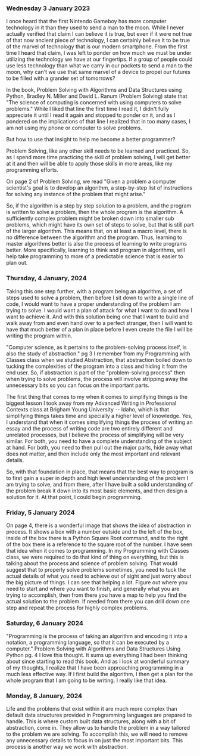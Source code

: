 ### Wednesday 3 January 2023
I once heard that the first Nintendo Gameboy has more computer technology in it than they used to send a man to the moon. While I never actually verified that claim I can believe it is true, but even if it were not true of that now ancient piece of technology, I can certainly believe it to be true of the marvel of technology that is our modern smartphone. From the first time I heard that claim, I was left to ponder on how much we must be under utilizing the technology we have at our fingertips. If a group of people could use less technology than what we carry in our pockets to send a man to the moon, why can't we use that same marvel of a device to propel our futures to be filled with a grander set of tomorrows?

In the book, Problem Solving with Algorithms and Data Structures using Python, Bradley N. Miller and David L. Ranum (Problem Solving) state that "The science of computing is concerned with using computers to solve problems." While I liked that line the first time I read it, I didn't fully appreciate it until I read it again and stopped to ponder on it, and as I pondered on the implications of that line I realized that in too many cases, I am not using my phone or computer to solve problems.

But how to use that insight to help me become a better programmer? 

Problem Solving, like any other skill needs to be learned and practiced. So, as I spend more time practicing the skill of problem solving, I will get better at it and then will be able to apply those skills in more areas, like my programming efforts.

On page 2 of Problem Solving, we read "Given a problem a computer scientist's goal is to develop an algorithm, a step-by-step list of instructions for solving any instance of the problem that might arise."

So, if the algorithm is a step by step solution to a problem, and the program is written to solve a problem, then the whole program is the algorithm. A sufficiently complex problem might be broken down into smaller sub problems, which might have its own set of steps to solve, but that is still part of the larger algorithm. This means that, on at least a macro level, there is no difference between the algorithm and the program. Thus, learning to master algorithms better is also the process of learning to write programs better. More specifically, learning to think and program in algorithms, will help take programming to more of a predictable science that is easier to plan out.

### Thursday, 4 January, 2024

Taking this one step further, with a program being an algorithm, a set of steps used to solve a problem, then before I sit down to write a single line of code, I would want to have a proper understanding of the problem I am trying to solve. I would want a plan of attack for what I want to do and how I want to achieve it. And with this solution being one that I want to build and walk away from and even hand over to a perfect stranger, then I will want to have that much better of a plan in place before I even create the file I will be writing the program within. 

"Computer science, as it pertains to the problem-solving process itself, is also the study of abstraction." pg 3
I remember from my Programming with Classes class when we studied Abstraction, that abstraction boiled down to tucking the complexities of the program into a class and hiding it from the end user. So, if abstraction is part of the "problem-solving process" then when trying to solve problems, the process will involve stripping away the unnecessary bits so you can focus on the important parts.

The first thing that comes to my when it comes to simplifying things is the biggest lesson I took away from my Advanced Writing in Professional Contexts class at Brigham Young University -- Idaho, which is that simplifying things takes time and specially a higher level of knowledge. Yes, I understand that when it comes simplifying things the process of writing an essay and the process of writing code are two entirely different and unrelated processes, but I believe the process of simplifying will be very similar. For both, you need to have a complete understanding of the subject at hand. For both, you need to then pull out the major parts, hide away what does not matter, and then include only the most important and relevant details. 

So, with that foundation in place, that means that the best way to program is to first gain a super in depth and high level understanding of the problem I am trying to solve, and from there, after I have built a solid understanding of the problem break it down into its most basic elements, and then design a solution for it. At that point, I could begin programming.

### Friday, 5 January 2024
On page 4, there is a wonderful image that shows the idea of abstraction in process. It shows a box with a number outside and to the left of the box, inside of the box there is a Python Square Root command, and to the right of the box there is a reference to the square root of the number. I have seen that idea when it comes to programming. In my Programming with Classes class, we were required to do that kind of thing on everything, but this is talking about the process and science of problem solving. That would suggest that to properly solve problems sometimes, you need to tuck the actual details of what you need to achieve out of sight and just worry about the big picture of things. I can see that helping a lot. Figure out where you need to start and where you want to finish, and generally what you are trying to accomplish, then from there you have a map to help you find the actual solution to the problem. If needed from there you can drill down one step and repeat the process for highly complex problems.

### Saturday, 6 January 2024
"Programming is the process of taking an algorithm and encoding it into a notation, a programming language, so that it can be executed by a computer." Problem Solving with Algorithms and Data Structures Using Python pg. 4
I love this thought. It sums up everything I had been thinking about since starting to read this book. And as I look at wonderful summary of my thoughts, I realize that I have been approaching programming in a much less effective way. If I first build the algorithm, I then get a plan for the whole program that I am going to be writing. I really like that idea. 

### Monday, 8 January, 2024
Life and the problems that exist within it are much more complex than default data structures provided in Programming languages are prepared to handle. This is where custom built data structures, along with a bit of abstraction, come in. They allow us to handle the problem in a way tailored to the problem we are solving. To accomplish this, we will need to remove any unnecessary details to focus in on just the most important bits. This process is another way we work with abstraction. 

